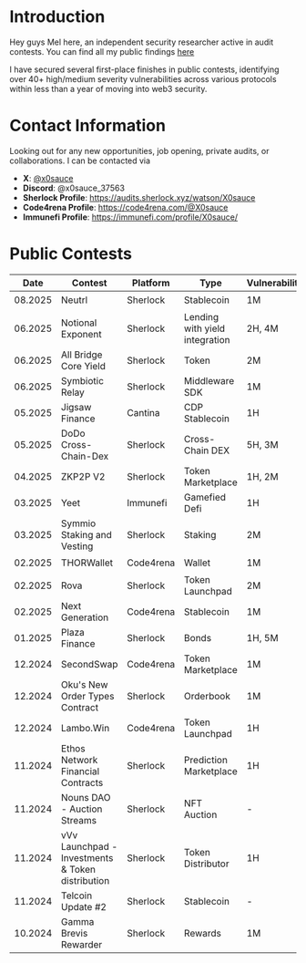 # Introduction

Hey guys Mel here, an independent security researcher active in audit contests. You can find all my public findings [here](https://github.com/x0sauce/audit-portfolio?tab=readme-ov-file#public-contests)

I have secured several first-place finishes in public contests, identifying over 40+ high/medium severity vulnerabilities across various protocols within less than a year of moving into web3 security.

# Contact Information

Looking out for any new opportunities, job opening, private audits, or collaborations. I can be contacted via

- **X**: [@x0sauce](https://x.com/x0sauce)
- **Discord**: @x0sauce_37563
- **Sherlock Profile**: https://audits.sherlock.xyz/watson/X0sauce
- **Code4rena Profile**: https://code4rena.com/@X0sauce
- **Immunefi Profile**: https://immunefi.com/profile/X0sauce/

# Public Contests

| Date    | Contest                                          | Platform  | Type                           | Vulnerabilities | Report                                                                                                     | Rank  |
| ------- | ------------------------------------------------ | --------- | ------------------------------ | --------------- | ---------------------------------------------------------------------------------------------------------- | ----- |
| 08.2025 | Neutrl                                           | Sherlock  | Stablecoin                     | 1M              | [📋](https://github.com/x0sauce/audit-portfolio/blob/main/Sherlock/2025-08-neutrl-protocol.md)             | 1st   |
| 06.2025 | Notional Exponent                                | Sherlock  | Lending with yield integration | 2H, 4M          | [📋](https://github.com/x0sauce/audit-portfolio/blob/main/Sherlock/2025-06-notional-exponent.md)           | 17th  |
| 06.2025 | All Bridge Core Yield                            | Sherlock  | Token                          | 2M              | [📋](https://github.com/x0sauce/audit-portfolio/blob/main/Sherlock/2025-06-all-bridge-core-yield.md)       | 1st   |
| 06.2025 | Symbiotic Relay                                  | Sherlock  | Middleware SDK                 | 1M              | [📋](https://github.com/x0sauce/audit-portfolio/blob/main/Sherlock/2025-06-symbiotic-relay.md)             | 11th  |
| 05.2025 | Jigsaw Finance                                   | Cantina   | CDP Stablecoin                 | 1H              | [📋](https://github.com/x0sauce/audit-portfolio/blob/main/Cantina/2025-05-jigsaw-protocol-v1.md)           | 61st  |
| 05.2025 | DoDo Cross-Chain-Dex                             | Sherlock  | Cross-Chain DEX                | 5H, 3M          | [📋](https://github.com/x0sauce/audit-portfolio/blob/main/Sherlock/2025-05-dodo-cross-chain-dex.md)        | 1st   |
| 04.2025 | ZKP2P V2                                         | Sherlock  | Token Marketplace              | 1H, 2M          | -                                                                                                          | 1st   |
| 03.2025 | Yeet                                             | Immunefi  | Gamefied Defi                  | 1H              | [📋](https://github.com/x0sauce/audit-portfolio/blob/main/Immunefi/2025-03-yeet.md)                        | 27th  |
| 03.2025 | Symmio Staking and Vesting                       | Sherlock  | Staking                        | 2M              | [📋](https://github.com/x0sauce/audit-portfolio/blob/main/Sherlock/2025-03-symm-io-stacking.md)            | 16th  |
| 02.2025 | THORWallet                                       | Code4rena | Wallet                         | 1M              | [📋](https://github.com/x0sauce/audit-portfolio/blob/main/Code4rena/2025-02-thorwallet.md)                 | 130th |
| 02.2025 | Rova                                             | Sherlock  | Token Launchpad                | 2M              | [📋](https://github.com/x0sauce/audit-portfolio/blob/main/Sherlock/2025-02-rova.md)                        | 1st   |
| 02.2025 | Next Generation                                  | Code4rena | Stablecoin                     | 1M              | [📋](https://github.com/x0sauce/audit-portfolio/blob/main/Code4rena/2024-12-next-generation.md)            | 48th  |
| 01.2025 | Plaza Finance                                    | Sherlock  | Bonds                          | 1H, 5M          | [📋](https://github.com/x0sauce/audit-portfolio/blob/main/Sherlock/2025-01-plaza-finance.md)               | 37th  |
| 12.2024 | SecondSwap                                       | Code4rena | Token Marketplace              | 1M              | [📋](https://github.com/x0sauce/audit-portfolio/blob/main/Code4rena/2024-12-secondswap.md)                 | 112th |
| 12.2024 | Oku's New Order Types Contract                   | Sherlock  | Orderbook                      | 1M              | [📋](https://github.com/x0sauce/audit-portfolio/blob/main/Sherlock/2024-11-oku.md)                         | 65th  |
| 12.2024 | Lambo.Win                                        | Code4rena | Token Launchpad                | 1H              | [📋](https://github.com/x0sauce/audit-portfolio/blob/main/Code4rena/2024-12-lambowin.md)                   | 143rd |
| 11.2024 | Ethos Network Financial Contracts                | Sherlock  | Prediction Marketplace         | 1H              | [📋](https://github.com/x0sauce/audit-portfolio/blob/main/Sherlock/2024-11-ethos-network-ii.md)            | 33rd  |
| 11.2024 | Nouns DAO - Auction Streams                      | Sherlock  | NFT Auction                    | -               | -                                                                                                          | 23rd  |
| 11.2024 | vVv Launchpad - Investments & Token distribution | Sherlock  | Token Distributor              | 1H              | [📋](https://github.com/x0sauce/audit-portfolio/blob/main/Sherlock/2024-11-vvv-exchange-update-judging.md) | 1st   |
| 11.2024 | Telcoin Update #2                                | Sherlock  | Stablecoin                     | -               | -                                                                                                          | 4th   |
| 10.2024 | Gamma Brevis Rewarder                            | Sherlock  | Rewards                        | 1M              | [📋](https://github.com/x0sauce/audit-portfolio/blob/main/Sherlock/2024-10-gamma-rewarder.md)              | 2nd   |
